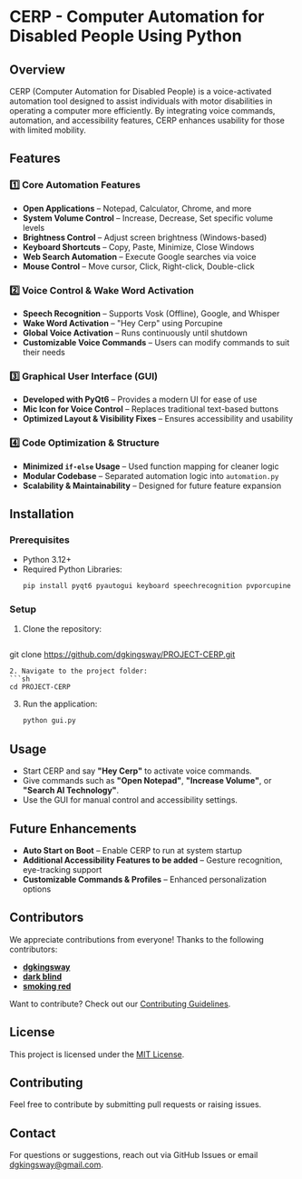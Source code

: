 # CERP - Computer Automation for Disabled People Using Python

## Overview
CERP (Computer Automation for Disabled People) is a voice-activated automation tool designed to assist individuals with motor disabilities in operating a computer more efficiently. By integrating voice commands, automation, and accessibility features, CERP enhances usability for those with limited mobility.

## Features

### 1️⃣ **Core Automation Features**
- **Open Applications** – Notepad, Calculator, Chrome, and more
- **System Volume Control** – Increase, Decrease, Set specific volume levels
- **Brightness Control** – Adjust screen brightness (Windows-based)
- **Keyboard Shortcuts** – Copy, Paste, Minimize, Close Windows
- **Web Search Automation** – Execute Google searches via voice
- **Mouse Control** – Move cursor, Click, Right-click, Double-click

### 2️⃣ **Voice Control & Wake Word Activation**
- **Speech Recognition** – Supports Vosk (Offline), Google, and Whisper
- **Wake Word Activation** – "Hey Cerp" using Porcupine
- **Global Voice Activation** – Runs continuously until shutdown
- **Customizable Voice Commands** – Users can modify commands to suit their needs

### 3️⃣ **Graphical User Interface (GUI)**
- **Developed with PyQt6** – Provides a modern UI for ease of use
- **Mic Icon for Voice Control** – Replaces traditional text-based buttons
- **Optimized Layout & Visibility Fixes** – Ensures accessibility and usability

### 4️⃣ **Code Optimization & Structure**
- **Minimized `if-else` Usage** – Used function mapping for cleaner logic
- **Modular Codebase** – Separated automation logic into `automation.py`
- **Scalability & Maintainability** – Designed for future feature expansion

## Installation

### **Prerequisites**
- Python 3.12+
- Required Python Libraries:
  ```sh
  pip install pyqt6 pyautogui keyboard speechrecognition pvporcupine
  ```

### **Setup**
1. Clone the repository:
   ```sh
git clone https://github.com/dgkingsway/PROJECT-CERP.git
   ```
2. Navigate to the project folder:
   ```sh
   cd PROJECT-CERP
   ```
3. Run the application:
   ```sh
   python gui.py
   ```

## Usage
- Start CERP and say **"Hey Cerp"** to activate voice commands.
- Give commands such as **"Open Notepad"**, **"Increase Volume"**, or **"Search AI Technology"**.
- Use the GUI for manual control and accessibility settings.

## Future Enhancements
- **Auto Start on Boot** – Enable CERP to run at system startup
- **Additional Accessibility Features to be added** – Gesture recognition, eye-tracking support
- **Customizable Commands & Profiles** – Enhanced personalization options

## Contributors

We appreciate contributions from everyone! Thanks to the following contributors:

- **[dgkingsway](https://github.com/dgkingsway)**
- **[dark blind](https://github.com/ala527)**
- **[smoking red](https://github.com/contributor-username)**

Want to contribute? Check out our [Contributing Guidelines](CONTRIBUTING.md).


## License
This project is licensed under the [MIT License](LICENSE).

## Contributing
Feel free to contribute by submitting pull requests or raising issues.

## Contact
For questions or suggestions, reach out via GitHub Issues or email [dgkingsway@gmail.com](mailto:dgkingsway@gmail.com).

